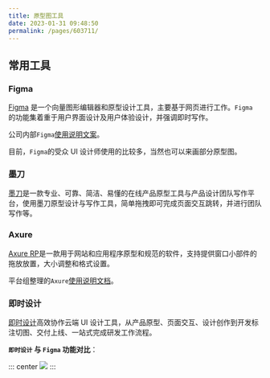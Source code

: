 ```yaml
---
title: 原型图工具
date: 2023-01-31 09:48:50
permalink: /pages/603711/
---
```


## 常用工具

### Figma
[Figma](https://www.figma.com/) 是一个向量图形编辑器和原型设计工具，主要基于网页进行工作。`Figma` 的功能集着重于用户界面设计及用户体验设计，并强调即时写作。

公司内部`Figma`[使用说明文案](https://www.tapd.cn/21766011/markdown_wikis/show/#1121766011001020706)。

目前，`Figma`的受众 UI 设计师使用的比较多，当然也可以来画部分原型图。

### 墨刀
[墨刀](https://modao.cc/brand)是一款专业、可靠、简洁、易懂的在线产品原型工具与产品设计团队写作平台，使用墨刀原型设计与写作工具，简单拖拽即可完成页面交互跳转，并进行团队写作等。

### Axure
[Axure RP](https://www.axure.com/)是一款用于网站和应用程序原型和规范的软件，支持提供窗口小部件的拖放放置，大小调整和格式设置。

平台组整理的`Axure`[使用说明文档](https://www.tapd.cn/21766011/markdown_wikis/show/#1121766011001011498)。

### 即时设计<Badge text="推荐" />
[即时设计](https://js.design/home)高效协作云端 UI 设计工具，从产品原型、页面交互、设计创作到开发标注切图、交付上线、一站式完成研发工作流程。

**`即时设计` 与 `Figma` 功能对比**：

::: center
![](/Wow4j/img/product-ui/js-vs-figma.png)
:::

